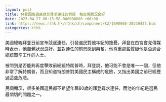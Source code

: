 ```yaml
---
layout: post
title: 拜登回應選民對其尋求連任的質疑　稱自覺狀況良好
date: 2023-04-27 06:15:58.000000000 +08:00
link: https://news.rthk.hk/rthk/ch/component/k2/1698068-20230427.htm
categories: rthk
---
```


美國總統拜登日前宣布競逐連任，引發選民對他年紀的擔憂。拜登在白宮會見傳媒時表示，他自覺狀況良好，並對連任的前景感到興奮，他尊重那些質疑他是否適合總統艱辛工作的人士。

被問到是否能夠再度擊敗前總統特朗普時，拜登說，他可能不會是唯一一個，但他非常了解特朗普，而且知道特朗普對美國民主構成的危險，又指出美國之前已經歷過這些危險。

民調顯示，很多美國選民都不希望年屆80歲的拜登尋求連任，而他的年紀是選民最關切的問題之一。
